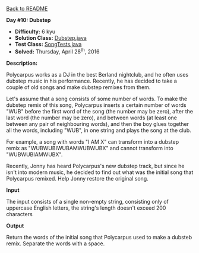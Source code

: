 <a href=https://github.com/michaelwm/KataDay>Back to README<a>

<b>Day #10: Dubstep</b>

* <b>Difficulty:</b> 6 kyu
* <b>Solution Class:</b> [Dubstep.java](Dubstep.java)
* <b>Test Class:</b> [SongTests.java](SongTests.java)
* <b>Solved:</b> Thursday, April 28<sup>th</sup>, 2016

<b>Description:</b>

Polycarpus works as a DJ in the best Berland nightclub, and he often uses dubstep music in his performance. Recently, he has decided to take a couple of old songs and make dubstep remixes from them.

Let's assume that a song consists of some number of words. To make the dubstep remix of this song, Polycarpus inserts a certain number of words "WUB" before the first word of the song (the number may be zero), after the last word (the number may be zero), and between words (at least one between any pair of neighbouring words), and then the boy glues together all the words, including "WUB", in one string and plays the song at the club.

For example, a song with words "I AM X" can transform into a dubstep remix as "WUBWUBIWUBAMWUBWUBX" and cannot transform into "WUBWUBIAMWUBX".

Recently, Jonny has heard Polycarpus's new dubstep track, but since he isn't into modern music, he decided to find out what was the initial song that Polycarpus remixed. Help Jonny restore the original song.

<b>Input</b>

The input consists of a single non-empty string, consisting only of uppercase English letters, the string's length doesn't exceed 200 characters

<b>Output</b>

Return the words of the initial song that Polycarpus used to make a dubsteb remix. Separate the words with a space.